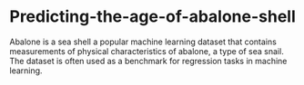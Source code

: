 # Predicting-the-age-of-abalone-shell
Abalone is a sea shell a popular machine learning dataset that contains measurements of physical characteristics of abalone, a type of sea snail. The dataset is often used as a benchmark for regression tasks in machine learning.
